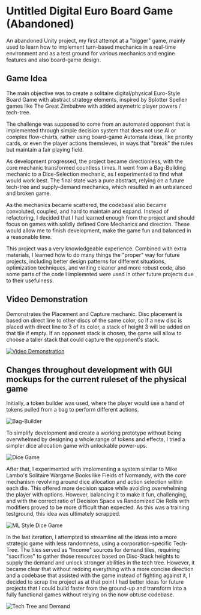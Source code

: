 # Untitled Digital Euro Board Game (Abandoned)

An abandoned Unity project, my first attempt at a "bigger" game, mainly used to learn how to implement turn-based mechanics in a real-time environment and as a test ground for various mechanics and engine features and also board-game design.

## Game Idea
The main objective was to create a solitaire digital/physical Euro-Style Board Game with abstract strategy elements, inspired by Splotter Spellen games like The Great Zimbabwe with added asymetric player powers / tech-tree.

The challenge was supposed to come from an automated opponent that is implemented through simple decision system that does not use AI or complex flow-charts, rather using board-game Automata ideas, like priority cards, or even the player actions themsleves, in ways that "break" the rules but maintain a fair playing field.

As development progressed, the project became directionless, with the core mechanic transformed countless times. It went from a Bag-Building mechanic to a Dice-Selection mechanic, as I experimented to find what would work best. The final state was a pure abstract, relying on a future tech-tree and supply-demand mechanics, which resulted in an unbalanced and broken game.

As the mechanics became scattered, the codebase also became convoluted, coupled, and hard to maintain and expand. Instead of refactoring, I decided that I had learned enough from the project and should focus on games with solidly defined Core Mechanics and direction. These would allow me to finish development, make the game fun and balanced in a reasonable time.

This project was a very knowledgeable experience. Combined with extra materials, I learned how to do many things the "proper" way for future projects, including better design patterns for different situations, optimization techniques, and writing cleaner and more robust code, also some parts of the code I implemnted were used in other future projects due to their usefulness.

## Video Demonstration
Demonstrates the Placement and Capture mechanic. Disc placement is based on direct line to other discs of the same color, so if a new disc is placed with direct line to 3 of its color, a stack of height 3 will be added on that tile if empty. If an opponent stack is chosen, the game will allow to choose a taller stack that could capture the opponent's stack.

[![Video Demonstration](https://img.youtube.com/vi/w2-aWql5Czs/0.jpg)](https://www.youtube.com/watch?v=w2-aWql5Czs)

## Changes throughout development with GUI mockups for the current ruleset of the physical game

Initially, a token builder was used, where the player would use a hand of tokens pulled from a bag to perform different actions.

![Bag-Builder](ReadmeImages/EDBG_BagBuilder.png)

To simplify development and create a working prototype without being overwhelmed by designing a whole range of tokens and effects, I tried a simpler dice allocation game with unlockable power-ups.

![Dice Game](ReadmeImages/EDBG_Dice1.png)

After that, I experimented with implementing a system similar to Mike Lambo's Solitaire Wargame Books like Fields of Normandy, with the core mechanism revolving around dice allocation and action selection within each die. This offered more decision space while avoiding overwhelming the player with options. However, balancing it to make it fun, challenging, and with the correct ratio of Decision Space vs Randomized Die Rolls with modifiers proved to be more difficult than expected. As this was a training testground, this idea was ultimately scrapped.

![ML Style Dice Game](ReadmeImages/EDBG_Dice2.png)

In the last iteration, I attempted to streamline all the ideas into a more strategic game with less randomness, using a corporation-specific Tech-Tree. The tiles served as "Income" sources for demand tiles, requiring "sacrifices" to gather those resources based on Disc-Stack heights to supply the demand and unlock stronger abilities in the tech tree. However, it became clear that without redoing everything with a more concise direction and a codebase that assisted with the game instead of fighting against it, I decided to scrap the project as at that point I had better ideas for future projects that I could build faster from the ground-up and transform into a fully functional games without relying on the now obtuse codebase.

![Tech Tree and Demand](ReadmeImages/EDBG_TechTreeMockup.png)
